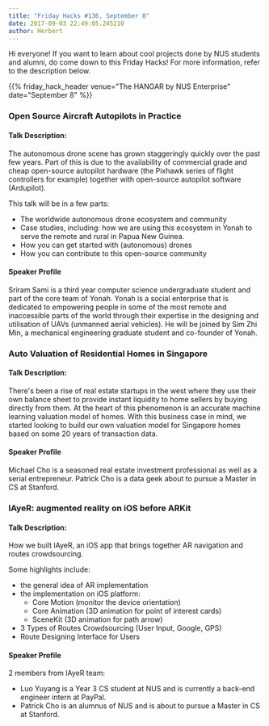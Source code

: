 ```yaml
---
title: "Friday Hacks #136, September 8"
date: 2017-09-03 22:49:05.245210
author: Herbert
---
```


Hi everyone! If you want to learn about cool projects done by NUS students and alumni, do come down to this Friday Hacks! For more information, refer to the description below.

{{% friday_hack_header venue="The HANGAR by NUS Enterprise" date="September 8" %}}

### Open Source Aircraft Autopilots in Practice

#### Talk Description:

The autonomous drone scene has grown staggeringly quickly over the past few years. Part of this is due to the availability of commercial grade and cheap open-source autopilot hardware (the Pixhawk series of flight controllers for example) together with open-source autopilot software (Ardupilot).

This talk will be in a few parts:

- The worldwide autonomous drone ecosystem and community
- Case studies, including: how we are using this ecosystem in Yonah to serve the remote and rural in Papua New Guinea.
- How you can get started with (autonomous) drones
- How you can contribute to this open-source community

#### Speaker Profile

Sriram Sami is a third year computer science undergraduate student and part of the core team of Yonah. Yonah is a social enterprise that is dedicated to empowering people in some of the most remote and inaccessible parts of the world through their expertise in the designing and utilisation of UAVs (unmanned aerial vehicles). He will be joined by Sim Zhi Min, a mechanical engineering graduate student and co-founder of Yonah.

### Auto Valuation of Residential Homes in Singapore

#### Talk Description:

There's been a rise of real estate startups in the west where they use their own balance sheet to provide instant liquidity to home sellers by buying directly from them. At the heart of this phenomenon is an accurate machine learning valuation model of homes. With this business case in mind, we started looking to build our own valuation model for Singapore homes based on some 20 years of transaction data.

#### Speaker Profile

Michael Cho is a seasoned real estate investment professional as well as a serial entrepreneur. Patrick Cho is a data geek about to pursue a Master in CS at Stanford.

### lAyeR: augmented reality on iOS before ARKit

#### Talk Description:

How we built lAyeR, an iOS app that brings together AR navigation and routes crowdsourcing.

Some highlights include:

- the general idea of AR implementation
- the implementation on iOS platform:
  - Core Motion (monitor the device orientation)
  - Core Animation (3D animation for point of interest cards)
  - SceneKit (3D animation for path arrow)
- 3 Types of Routes Crowdsourcing (User Input, Google, GPS)
- Route Designing Interface for Users

#### Speaker Profile

2 members from lAyeR team:

- Luo Yuyang is a Year 3 CS student at NUS and is currently a back-end engineer intern at PayPal.
- Patrick Cho is an alumnus of NUS and is about to pursue a Master in CS at Stanford.
